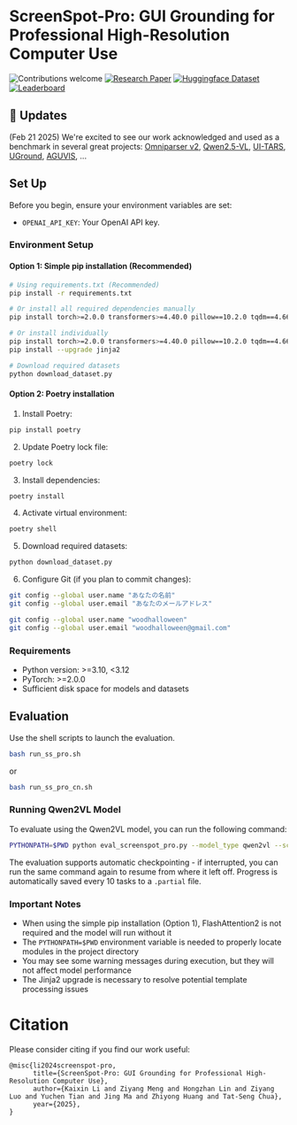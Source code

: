 # ScreenSpot-Pro: GUI Grounding for Professional High-Resolution Computer Use
![Contributions welcome](https://img.shields.io/badge/contributions-welcome-orange.svg?style=for-the-badge)
[![Research Paper](https://img.shields.io/badge/Paper-brightgreen.svg?style=for-the-badge)](https://likaixin2000.github.io/papers/ScreenSpot_Pro.pdf)
[![Huggingface Dataset](https://img.shields.io/badge/Dataset-blue.svg?style=for-the-badge)](https://huggingface.co/datasets/likaixin/ScreenSpot-Pro)
[![Leaderboard](https://img.shields.io/badge/Leaderboard-8A2BE2?style=for-the-badge)](https://gui-agent.github.io/grounding-leaderboard)

## 📢 Updates
(Feb 21 2025) We're excited to see our work acknowledged and used as a benchmark in several great projects: [Omniparser v2](https://www.microsoft.com/en-us/research/articles/omniparser-v2-turning-any-llm-into-a-computer-use-agent/), [Qwen2.5-VL](https://arxiv.org/pdf/2502.13923), [UI-TARS](https://arxiv.org/pdf/2501.12326), [UGround](https://x.com/ysu_nlp/status/1882618596863717879), [AGUVIS](https://github.com/likaixin2000/ScreenSpot-Pro-GUI-Grounding/issues/2), ...

## Set Up

Before you begin, ensure your environment variables are set:

- `OPENAI_API_KEY`: Your OpenAI API key.

### Environment Setup

#### Option 1: Simple pip installation (Recommended)
```bash
# Using requirements.txt (Recommended)
pip install -r requirements.txt

# Or install all required dependencies manually
pip install torch>=2.0.0 transformers>=4.40.0 pillow==10.2.0 tqdm==4.66.2 accelerate==1.5.2 qwen-vl-utils==0.0.10 torchvision==0.21.0 --upgrade jinja2

# Or install individually
pip install torch>=2.0.0 transformers>=4.40.0 pillow==10.2.0 tqdm==4.66.2 accelerate==1.5.2 qwen-vl-utils==0.0.10 torchvision==0.21.0
pip install --upgrade jinja2

# Download required datasets
python download_dataset.py
```

#### Option 2: Poetry installation
1. Install Poetry:
```bash
pip install poetry
```

2. Update Poetry lock file:
```bash
poetry lock
```

3. Install dependencies:
```bash
poetry install
```

4. Activate virtual environment:
```bash
poetry shell
```

5. Download required datasets:
```bash
python download_dataset.py
```

6. Configure Git (if you plan to commit changes):
```bash
git config --global user.name "あなたの名前"
git config --global user.email "あなたのメールアドレス"

git config --global user.name "woodhalloween"
git config --global user.email "woodhalloween@gmail.com"
```

### Requirements
- Python version: >=3.10, <3.12
- PyTorch: >=2.0.0
- Sufficient disk space for models and datasets

## Evaluation
Use the shell scripts to launch the evaluation. 
```bash 
bash run_ss_pro.sh
```
or
```bash 
bash run_ss_pro_cn.sh
```

### Running Qwen2VL Model
To evaluate using the Qwen2VL model, you can run the following command:
```bash
PYTHONPATH=$PWD python eval_screenspot_pro.py --model_type qwen2vl --screenspot_imgs "./data/ScreenSpot-Pro/images" --screenspot_test "./data/ScreenSpot-Pro/annotations" --task "all" --language "en" --gt_type "positive" --log_path "./results/qwen2vl.json" --inst_style "instruction"
```

The evaluation supports automatic checkpointing - if interrupted, you can run the same command again to resume from where it left off. Progress is automatically saved every 10 tasks to a `.partial` file.

### Important Notes
- When using the simple pip installation (Option 1), FlashAttention2 is not required and the model will run without it
- The `PYTHONPATH=$PWD` environment variable is needed to properly locate modules in the project directory
- You may see some warning messages during execution, but they will not affect model performance
- The Jinja2 upgrade is necessary to resolve potential template processing issues

# Citation
Please consider citing if you find our work useful:
```plain
@misc{li2024screenspot-pro,
      title={ScreenSpot-Pro: GUI Grounding for Professional High-Resolution Computer Use}, 
      author={Kaixin Li and Ziyang Meng and Hongzhan Lin and Ziyang Luo and Yuchen Tian and Jing Ma and Zhiyong Huang and Tat-Seng Chua},
      year={2025},
}
```